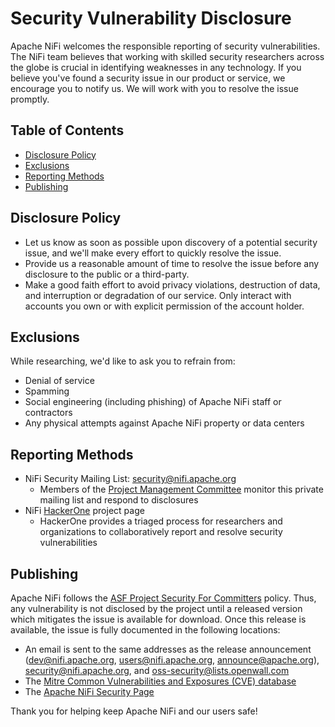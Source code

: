 <!--
  Licensed to the Apache Software Foundation (ASF) under one or more
  contributor license agreements.  See the NOTICE file distributed with
  this work for additional information regarding copyright ownership.
  The ASF licenses this file to You under the Apache License, Version 2.0
  (the "License"); you may not use this file except in compliance with
  the License.  You may obtain a copy of the License at
      http://www.apache.org/licenses/LICENSE-2.0
  Unless required by applicable law or agreed to in writing, software
  distributed under the License is distributed on an "AS IS" BASIS,
  WITHOUT WARRANTIES OR CONDITIONS OF ANY KIND, either express or implied.
  See the License for the specific language governing permissions and
  limitations under the License.
-->
# Security Vulnerability Disclosure

Apache NiFi welcomes the responsible reporting of security vulnerabilities. The NiFi team believes that working with skilled security researchers across the globe is crucial in identifying weaknesses in any technology. If you believe you've found a security issue in our product or service, we encourage you to notify us. We will work with you to resolve the issue promptly.

## Table of Contents

* [Disclosure Policy](#disclosure-policy)
* [Exclusions](#exclusions)
* [Reporting Methods](#reporting-methods)
* [Publishing](#publishing)

## Disclosure Policy

* Let us know as soon as possible upon discovery of a potential security issue, and we'll make every effort to quickly resolve the issue.
* Provide us a reasonable amount of time to resolve the issue before any disclosure to the public or a third-party.
* Make a good faith effort to avoid privacy violations, destruction of data, and interruption or degradation of our service. Only interact with accounts you own or with explicit permission of the account holder.

## Exclusions

While researching, we'd like to ask you to refrain from:
* Denial of service
* Spamming
* Social engineering (including phishing) of Apache NiFi staff or contractors
* Any physical attempts against Apache NiFi property or data centers

## Reporting Methods

* NiFi Security Mailing List: [security@nifi.apache.org](mailto:security@nifi.apache.org)
  * Members of the [Project Management Committee](https://nifi.apache.org/people.html) monitor this private mailing list and respond to disclosures
* NiFi [HackerOne](https://hackerone.com/apache_nifi) project page
  * HackerOne provides a triaged process for researchers and organizations to collaboratively report and resolve security vulnerabilities

## Publishing

Apache NiFi follows the [ASF Project Security For Committers](https://www.apache.org/security/committers.html) policy. Thus, any vulnerability is not disclosed by the project until a released version which mitigates the issue is available for download. Once this release is available, the issue is fully documented in the following locations:
* An email is sent to the same addresses as the release announcement (dev@nifi.apache.org, users@nifi.apache.org, announce@apache.org), security@nifi.apache.org, and oss-security@lists.openwall.com
* The [Mitre Common Vulnerabilities and Exposures (CVE) database](https://cveform.mitre.org/)
* The [Apache NiFi Security Page](https://nifi.apache.org/security.html)

Thank you for helping keep Apache NiFi and our users safe!